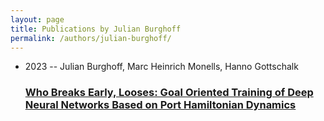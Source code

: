 ```yaml
---
layout: page
title: Publications by Julian Burghoff
permalink: /authors/julian-burghoff/
---
```


<ul class="post-list">
<li><span class='post-meta'>2023 -- Julian Burghoff, Marc Heinrich Monells, Hanno Gottschalk</span><h3><a class='post-link' href='../../who-breaks-early-looses-goal-oriented-training-of-deep-neural-networks-based-on-port-hamiltonian-dynamics'>Who Breaks Early, Looses: Goal Oriented Training of Deep Neural Networks Based on Port Hamiltonian Dynamics</a></h3></li>

</ul>

